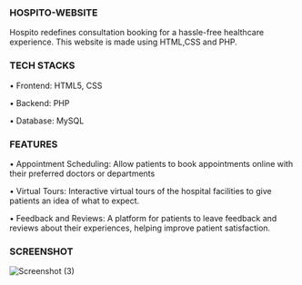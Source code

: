 ### HOSPITO-WEBSITE

Hospito redefines consultation booking for a hassle-free healthcare experience. This website is made using HTML,CSS and PHP.


### TECH STACKS

•	Frontend: HTML5, CSS

•   Backend: PHP 

•   Database: MySQL



### FEATURES

•    Appointment Scheduling: Allow patients to book appointments online with their preferred doctors or departments

•    Virtual Tours: Interactive virtual tours of the hospital facilities to give patients an idea of what to expect.

•    Feedback and Reviews: A platform for patients to leave feedback and reviews about their experiences, helping improve patient satisfaction.


### SCREENSHOT

![Screenshot (3)](https://github.com/abirami-offl/hospito/assets/152076823/e34e1a44-9762-4f50-834d-46b12099e74f)
